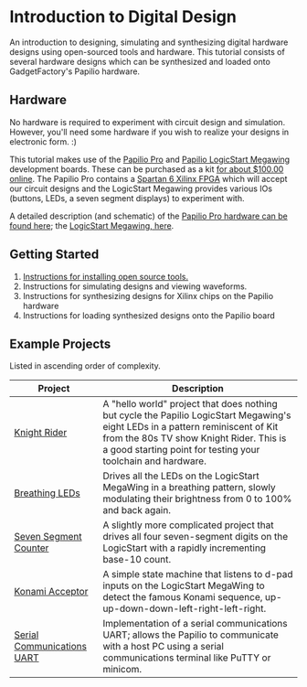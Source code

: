 # Introduction to Digital Design

An introduction to designing, simulating and synthesizing digital hardware designs using open-sourced tools and hardware. This tutorial consists of several hardware designs which can be synthesized and loaded onto GadgetFactory's Papilio hardware.

## Hardware

No hardware is required to experiment with circuit design and simulation. However, you'll need some hardware if you wish to realize your designs in electronic form. :)

This tutorial makes use of the [Papilio Pro](http://papilio.cc/index.php?n=Papilio.PapilioPro) and [Papilio LogicStart Megawing](http://papilio.cc/index.php?n=Papilio.LogicStartMegaWing) development boards. These can be purchased as a kit [for about $100.00 online](http://store.gadgetfactory.net/logicstart-megawing-papilio-bundle/). The Papilio Pro contains a [Spartan 6 Xilinx FPGA](https://www.xilinx.com/products/silicon-devices/fpga/spartan-6.html) which will accept our circuit designs and the LogicStart Megawing provides various IOs (buttons, LEDs, a seven segment displays) to experiment with.

A detailed description (and schematic) of the [Papilio Pro hardware can be found here](http://papilio.cc/index.php?n=Papilio.PapilioPro); the [LogicStart Megawing, here](http://papilio.cc/index.php?n=Papilio.LogicStartMegaWing).

## Getting Started

1. [Instructions for installing open source tools.](docs/install-instructions.md)
2. Instructions for simulating designs and viewing waveforms.
3. Instructions for synthesizing designs for Xilinx chips on the Papilio hardware
4. Instructions for loading synthesized designs onto the Papilio board

## Example Projects

Listed in ascending order of complexity.

Project | Description
--------|---------------------------
[Knight Rider](knight-rider/) | A "hello world" project that does nothing but cycle the Papilio LogicStart Megawing's eight LEDs in a pattern reminiscent of Kit from the 80s TV show Knight Rider. This is a good starting point for testing your toolchain and hardware.
[Breathing LEDs](breathing-led/) | Drives all the LEDs on the LogicStart MegaWing in a breathing pattern, slowly modulating their brightness from 0 to 100% and back again.
[Seven Segment Counter](seven-segment-counter/) | A slightly more complicated project that drives all four seven-segment digits on the LogicStart with a rapidly incrementing base-10 count.
[Konami Acceptor](konami-acceptor/) | A simple state machine that listens to d-pad inputs on the LogicStart MegaWing to detect the famous Konami sequence, up-up-down-down-left-right-left-right.
[Serial Communications UART](uart/) | Implementation of a serial communications UART; allows the Papilio to communicate with a host PC using a serial communications terminal like PuTTY or minicom.
